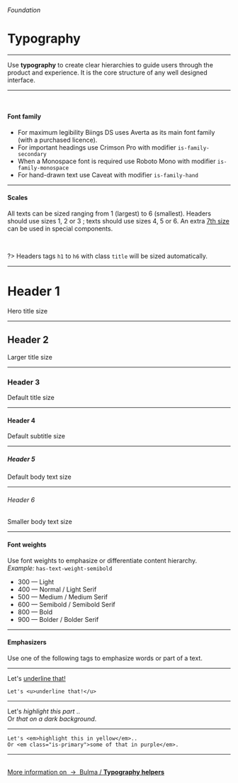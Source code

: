 <h6 class="is-uppercase has-text-grey has-text-weight-medium is-size-6 is-size-7-mobile">Foundation</h6>
<h1 class="title is-family-secondary is-size-2-mobile">Typography</h1>
<hr class="is-visible is-size-4">
<p class="subtitle is-family-secondary has-text-dark">
    Use <strong>typography</strong> to create clear hierarchies to guide users through the product and experience. It is the core structure of any well designed interface.
</p>
<hr class="is-visible is-size-4"><br>

<h4 class="title is-family-primary"><strong>Font family</strong></h4>

<ul class="list">
    <li>For maximum legibility Biings DS uses <span class="is-family-primary has-text-weight-medium">Averta</span> as its main font family (with a purchased licence).</li>
    <li>For important headings use <span class="is-family-secondary">Crimson Pro</span> with modifier <code>is-family-secondary</code></li>
    <li>When a Monospace font is required use <span class="is-family-monospace">Roboto Mono</span> with modifier <code>is-family-monospace</code></li>
    <li>For hand-drawn text use <span class="is-family-hand">Caveat</span> with modifier <code>is-family-hand</code></li>
</ul>

<hr class="is-size-1 is-visible">
<h4 class="title is-family-primary"><strong>Scales</strong></h4>

All texts can be sized ranging from 1 (largest) to 6 (smallest). Headers should use sizes 1, 2 or 3 ; texts should use sizes 4, 5 or 6. An extra <u>7th size</u> can be used in special components.

<br>

?> Headers tags `h1` to `h6` with class `title` will be sized automatically.

<hr>

<div class="box is-well is-larger">
    <h1 class="title is-1 is-family-secondary">Header 1</h1><div class="subtitle has-text-grey">Hero title size</div>
    <hr>
    <h2 class="title is-2 is-family-secondary">Header 2</h2><div class="subtitle is-5 has-text-grey">Larger title size</div>
    <hr>
    <h3 class="title is-3 is-family-secondary">Header 3</h3><div class="subtitle is-6 has-text-grey">Default title size</div>
    <hr>
    <h4 class="title is-4 is-family-secondary">Header 4</h4><div class="subtitle is-6 has-text-grey">Default subtitle size</div>
    <hr>
    <h5 class="title is-5">Header 5</h5><div class="subtitle is-size-7 has-text-grey">Default body text size</div>
    <hr>
    <h6 class="title is-6">Header 6</h6><div class="subtitle is-size-7 has-text-grey">Smaller body text size</div>
</div>

<hr class="is-size-1 is-visible">
<h4 class="title is-family-primary"><strong>Font weights</strong></h4>

Use font weights to emphasize or differentiate content hierarchy.  
<i>Example:</i> `has-text-weight-semibold`

<ul class="list is-size-5">
    <li><span class="has-text-weight-light">300 — Light</span></li>
    <li><span class="has-text-weight-normal">400 — Normal / <span class="is-family-secondary">Light Serif</span></span></li>
    <li><span class="has-text-weight-medium">500 — Medium / <span class="is-family-secondary">Medium Serif</span></span></li>
    <li><span class="has-text-weight-semibold">600 — Semibold / <span class="is-family-secondary">Semibold Serif</span></span></li>
    <li><span class="has-text-weight-bold">800 — Bold</span></li>
    <li><span class="has-text-weight-bolder">900 — Bolder / <span class="is-family-secondary">Bolder Serif</span></span></li>
</ul>

<hr class="is-size-1 is-visible">
<h4 class="title is-family-primary"><strong>Emphasizers</strong></h4>

Use one of the following tags to emphasize words or part of a text.


<hr class="is-small">

<div class="box is-well is-medium is-marginless is-size-3 is-family-hand is-radiusless-b">
    Let's <u>underline that!</u>
</div>

    Let's <u>underline that!</u>
<hr class="is-small">

<div class="level is-marginless is-size-4 is-family-secondary">
    <div class="level-item is-marginless">
        <div class="box is-well is-large is-radiusless-tr is-radiusless-b">
            Let's<em> highlight this part </em>..
        </div>
    </div>
    <div class="level-item is-large is-marginless">
        <div class="box is-large has-background-black-ter has-text-white is-radiusless-tl is-radiusless-b">
            Or <em class="is-primary">that on a dark background</em>.
        </div>
    </div>
</div>
<hr class="is-thin is-visible">
    
    Let's <em>highlight this in yellow</em>..
    Or <em class="is-primary">some of that in purple</em>.
<hr><br>

<a href="http://bulma.io/documentation/modifiers/typography-helpers/" target="blank" class="box is-well has-text-grey-dark">
    More information on &nbsp;→&nbsp; <span class="is-link has-text-primary">Bulma / <strong>Typography helpers</strong></span>
</a>
